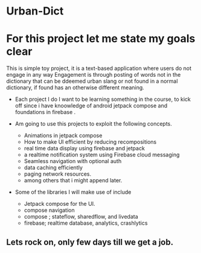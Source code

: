 # Urban-Dict

# For this project let me state my goals clear
This is simple toy project, it is a text-based application where users do not engage in any way
Engagement is through posting of words not in the dictionary that can be ddeemed urban slang or not found in a normal dictionary, if 
found has an otherwise different meaning.

- Each project I do I want to be learning something in the course, to kick off since i have knoowledge of android
jetpack compose and foundations in firebase .

- Am going to use this projects to exploit the following concepts.
  - Animations in jetpack compose
  - How to make UI efficient by reducing recompositions
  - real time data display using firebase and jetpack
  - a realtime notification system using Firebase cloud messaging
  - Seamless navigation with optional auth
  - data caching efficiently
  - paging network resources.
  - among others that i might append later.

- Some of the libraries I will make use of include
  - Jetpack compose for the UI.
  - compose navigation
  - compose ; stateflow, sharedflow, and livedata 
  - firebase; realtime database, analytics, crashlytics
  
## Lets rock on, only few days till we get a job.
